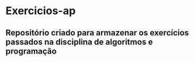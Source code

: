 # Exercicios-ap
## Repositório criado para armazenar os exercícios passados na disciplina de algoritmos e programação

